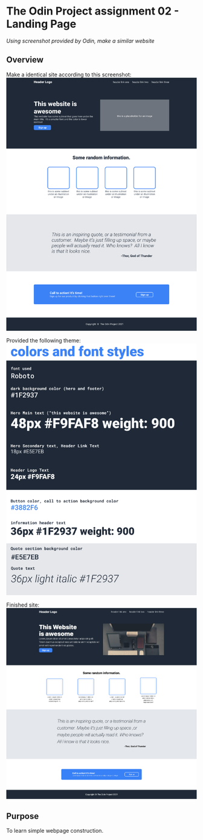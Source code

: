 # The Odin Project assignment 02 - Landing Page

_Using screenshot provided by Odin, make a similar website_

## Overview

Make a identical site according to this screenshot:
![complete site](./Odin/01.png)

Provided the following theme:
![complete site](./Odin/02.png)

Finished site:
![complete site](./final_screenshot.png)

## Purpose

To learn simple webpage construction.
